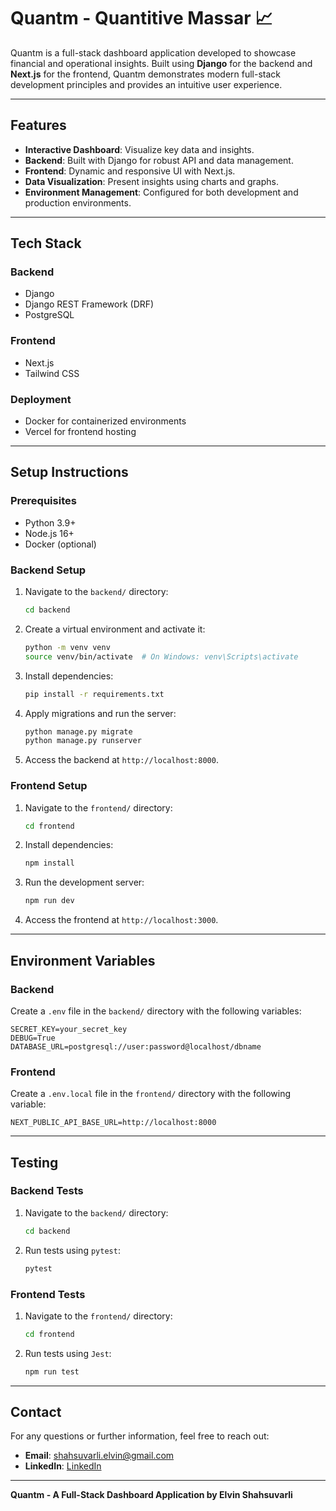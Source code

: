 # Quantm - Quantitive Massar 📈

Quantm is a full-stack dashboard application developed to showcase financial and operational insights. Built using **Django** for the backend and **Next.js** for the frontend, Quantm demonstrates modern full-stack development principles and provides an intuitive user experience.

---

## Features

- **Interactive Dashboard**: Visualize key data and insights.
- **Backend**: Built with Django for robust API and data management.
- **Frontend**: Dynamic and responsive UI with Next.js.
- **Data Visualization**: Present insights using charts and graphs.
- **Environment Management**: Configured for both development and production environments.

---

## Tech Stack

### Backend
- Django
- Django REST Framework (DRF)
- PostgreSQL

### Frontend
- Next.js
- Tailwind CSS

### Deployment
- Docker for containerized environments
- Vercel for frontend hosting

---

## Setup Instructions

### Prerequisites
- Python 3.9+
- Node.js 16+
- Docker (optional)

### Backend Setup
1. Navigate to the `backend/` directory:
   ```bash
   cd backend
   ```
2. Create a virtual environment and activate it:
   ```bash
   python -m venv venv
   source venv/bin/activate  # On Windows: venv\Scripts\activate
   ```
3. Install dependencies:
   ```bash
   pip install -r requirements.txt
   ```
4. Apply migrations and run the server:
   ```bash
   python manage.py migrate
   python manage.py runserver
   ```
5. Access the backend at `http://localhost:8000`.

### Frontend Setup
1. Navigate to the `frontend/` directory:
   ```bash
   cd frontend
   ```
2. Install dependencies:
   ```bash
   npm install
   ```
3. Run the development server:
   ```bash
   npm run dev
   ```
4. Access the frontend at `http://localhost:3000`.

---

## Environment Variables

### Backend
Create a `.env` file in the `backend/` directory with the following variables:
```env
SECRET_KEY=your_secret_key
DEBUG=True
DATABASE_URL=postgresql://user:password@localhost/dbname
```

### Frontend
Create a `.env.local` file in the `frontend/` directory with the following variable:
```env
NEXT_PUBLIC_API_BASE_URL=http://localhost:8000
```

---

## Testing

### Backend Tests
1. Navigate to the `backend/` directory:
   ```bash
   cd backend
   ```
2. Run tests using `pytest`:
   ```bash
   pytest
   ```

### Frontend Tests
1. Navigate to the `frontend/` directory:
   ```bash
   cd frontend
   ```
2. Run tests using `Jest`:
   ```bash
   npm run test
   ```

---

## Contact

For any questions or further information, feel free to reach out:

- **Email**: [shahsuvarli.elvin@gmail.com](mailto:shahsuvarli.elvin@gmail.com)
- **LinkedIn**: [LinkedIn](http://linkedin.com/in/shahsuvarli/)

---

**Quantm - A Full-Stack Dashboard Application by Elvin Shahsuvarli**

